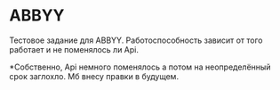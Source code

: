 # ABBYY
Тестовое задание для ABBYY.
Работоспособность зависит от того работает и не поменялось ли Api.

*Собственно, Api немного поменялось а потом на неопределённый срок заглохло. Мб внесу правки в будущем.
